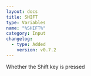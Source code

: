```yaml
---
layout: docs
title: SHIFT
type: Variables
name: "%SHIFT%"
category: Input
changelog:
  - type: Added
    version: v0.7.2
---
```

Whether the Shift key is pressed

